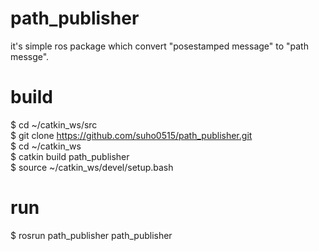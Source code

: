 # path_publisher

it's simple ros package which convert "posestamped message" to "path messge".

# build
$ cd ~/catkin_ws/src  
$ git clone https://github.com/suho0515/path_publisher.git  
$ cd ~/catkin_ws  
$ catkin build path_publisher  
$ source ~/catkin_ws/devel/setup.bash  

# run
$ rosrun path_publisher path_publisher

